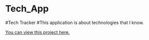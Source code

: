 # Tech_App
#Tech Tracker
#This application is about technologies that I know.

[You can view this project here.](https://xzalexzx.github.io/Tech_App/) 
